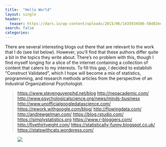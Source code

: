 ```yaml
---
title:  "Hello World"
layout: single
header:
  teaser: https://dars.io/wp-content/uploads/2015/06/1435934506-50d83ee90498b3e4f9578a58ff8b5880.png
search: false
categories: 
---
```


There are several interesting blogs out there that are relevant to the work that I do (see list below). However, you’ll find that these authors differ quite a bit in the topics they write about. There’s no problem with this, though I find myself longing for a slice of the internet containing a collection of content that caters to my interests. To fill this gap, I decided to establish “Construct Validated”, which I hope will become a mix of statistics, programming, and research methods articles from the perspective of an Industrial Organizational Psychologist.

> https://www.stevenguyenphd.net/blog
http://neoacademic.com/
http://www.psychologicalscience.org/news/minds-business
http://www.unofficialgoogledatascience.com/
https://rework.withgoogle.com/blog/
http://flowingdata.com/
http://andrewgelman.com/
https://blog.rstudio.com/
https://simplystatistics.org
https://www.r-bloggers.com/
http://fivethirtyeight.com/
https://statistically-funny.blogspot.co.uk/
https://statswithcats.wordpress.com/


<figure>
	<a href="https://dars.io/wp-content/uploads/2015/06/1435934506-50d83ee90498b3e4f9578a58ff8b5880.png"><img src="https://dars.io/wp-content/uploads/2015/06/1435934506-50d83ee90498b3e4f9578a58ff8b5880.png"></a>
</figure>
